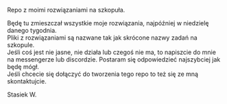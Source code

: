 Repo z moimi rozwiązaniami na szkopuła.

Będę tu zmieszczał wszystkie moje rozwiązania, najpóźniej w niedzielę danego tygodnia.  
Pliki z rozwiązaniami są nazwane tak jak skrócone nazwy zadań na szkopule.  
Jeśli coś jest nie jasne, nie działa lub czegoś nie ma, to napiszcie do mnie na messengerze lub discordzie. Postaram się odpowiedzieć najszybciej jak będę mógł.  
Jeśli chcecie się dołączyć do tworzenia tego repo to też się ze mną skontaktujcie.  

Stasiek W.
